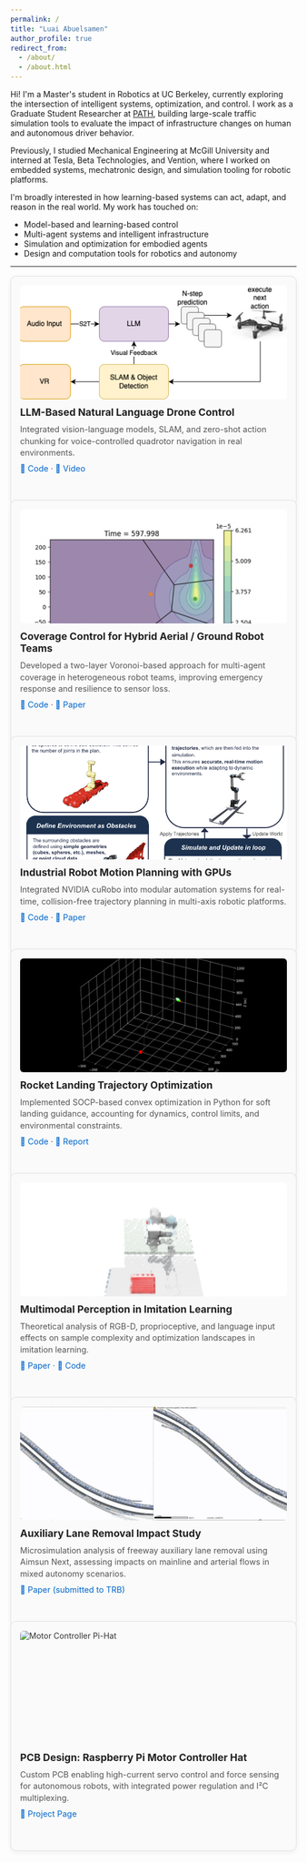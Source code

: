```yaml
---
permalink: /
title: "Luai Abuelsamen"
author_profile: true
redirect_from: 
  - /about/
  - /about.html
---
```


Hi! I'm a Master's student in Robotics at UC Berkeley, currently exploring the intersection of intelligent systems, optimization, and control. I work as a Graduate Student Researcher at [PATH](https://path.berkeley.edu), building large-scale traffic simulation tools to evaluate the impact of infrastructure changes on human and autonomous driver behavior.

Previously, I studied Mechanical Engineering at McGill University and interned at Tesla, Beta Technologies, and Vention, where I worked on embedded systems, mechatronic design, and simulation tooling for robotic platforms.

I'm broadly interested in how learning-based systems can act, adapt, and reason in the real world. My work has touched on:
- Model-based and learning-based control  
- Multi-agent systems and intelligent infrastructure  
- Simulation and optimization for embodied agents  
- Design and computation tools for robotics and autonomy

---

<div class="project-grid">

  <div class="project-card">
    <img src="/images/drone.png" alt="LLM Drone Control" />
    <div class="project-content">
      <h3><strong>LLM-Based Natural Language Drone Control</strong></h3>
      <p>Integrated vision-language models, SLAM, and zero-shot action chunking for voice-controlled quadrotor navigation in real environments.</p>
      <p>
        <a href="https://github.com/einjun03/drone_follower">🔗 Code</a> · 
        <a href="https://drive.google.com/file/d/1fDzkQsQkkZZLiuYc3AgknRpwYNpTFnID/view?usp=drive_link">🎥 Video</a>
      </p>
    </div>
  </div>

  <div class="project-card">
    <img src="/images/CoverageControl.png" alt="Coverage Control" />
    <div class="project-content">
      <h3><strong>Coverage Control for Hybrid Aerial / Ground Robot Teams</strong></h3>
      <p>Developed a two-layer Voronoi-based approach for multi-agent coverage in heterogeneous robot teams, improving emergency response and resilience to sensor loss.</p>
      <p>
        <a href="https://github.com/dHutchings/ME292B/tree/master/final_project">🔗 Code</a> · 
        <a href="https://drive.google.com/file/d/1XoUTgT1_qR2gOTL1xUAzfZ57Qem-vZP6/view">📄 Paper</a>
      </p>
    </div>
  </div>

  <div class="project-card">
    <img src="/images/gpu.png" alt="Industrial Robot Motion Planning" />
    <div class="project-content">
      <h3><strong>Industrial Robot Motion Planning with GPUs</strong></h3>
      <p>Integrated NVIDIA cuRobo into modular automation systems for real-time, collision-free trajectory planning in multi-axis robotic platforms.</p>
      <p>
        <a href="https://github.com/luaiabuelsamen/VentionMotionPlanner">🔗 Code</a> · 
        <a href="https://arxiv.org/abs/2508.04146">📄 Paper</a>
      </p>
    </div>
  </div>

  <div class="project-card">
    <img src="/images/rocket_trajectory.gif" alt="Rocket Landing Optimization" />
    <div class="project-content">
      <h3><strong>Rocket Landing Trajectory Optimization</strong></h3>
      <p>Implemented SOCP-based convex optimization in Python for soft landing guidance, accounting for dynamics, control limits, and environmental constraints.</p>
      <p>
        <a href="https://github.com/luaiabuelsamen/SoftLandingMPC">🔗 Code</a> · 
        <a href="https://docs.google.com/document/d/11QCTM3BNVeIW7PA9SoeAVAMo6YDuA-Zh4ko_VKOMwwU/edit?usp=sharing">📄 Report</a>
      </p>
    </div>
  </div>

  <div class="project-card">
    <img src="/images/voxels.png" alt="Multimodal Imitation Learning" />
    <div class="project-content">
      <h3><strong>Multimodal Perception in Imitation Learning</strong></h3>
      <p>Theoretical analysis of RGB-D, proprioceptive, and language input effects on sample complexity and optimization landscapes in imitation learning.</p>
      <p>
        <a href="https://arxiv.org/abs/2508.05077">📄 Paper</a> · 
        <a href="https://github.com/luaiabuelsamen/pick_and_place">🔗 Code</a>
      </p>
    </div>
  </div>

  <div class="project-card">
    <img src="/images/traffic.gif" alt="PATH Simulation" />
    <div class="project-content">
      <h3><strong>Auxiliary Lane Removal Impact Study</strong></h3>
      <p>Microsimulation analysis of freeway auxiliary lane removal using Aimsun Next, assessing impacts on mainline and arterial flows in mixed autonomy scenarios.</p>
      <p>
        <a href="https://drive.google.com/file/d/1Uvhiqlq9BkToVlS6ZZTnwhuWWCBXudWC/view?usp=sharing">📄 Paper (submitted to TRB)</a>
      </p>
    </div>
  </div>

  <div class="project-card">
    <img src="/images/pihatrobot.gif" alt="Motor Controller Pi-Hat" />
    <div class="project-content">
      <h3><strong>PCB Design: Raspberry Pi Motor Controller Hat</strong></h3>
      <p>Custom PCB enabling high-current servo control and force sensing for autonomous robots, with integrated power regulation and I²C multiplexing.</p>
      <p><a href="https://sites.google.com/berkeley.edu/ape-sp25-project-showcase/ape-robot-pi-hat?authuser=0">🔗 Project Page</a></p>
    </div>
  </div>

</div>

<style>
.project-grid {
  display: grid;
  grid-template-columns: repeat(auto-fit, minmax(320px, 1fr));
  gap: 1.5rem;
  margin-top: 1rem;
}
.project-card {
  border-radius: 10px;
  padding: 1rem;
  background: var(--background-color, #fafafa);
  border: 1px solid var(--border-color, #e1e1e1);
  box-shadow: 0 3px 8px rgba(0,0,0,0.06);
  transition: transform 0.2s ease, box-shadow 0.2s ease;
  color: var(--text-color, #333);
}
.project-card:hover {
  transform: translateY(-3px);
  box-shadow: 0 6px 14px rgba(0,0,0,0.1);
}
.project-card img {
  width: 100%;
  height: 200px;
  object-fit: cover;
  border-radius: 6px;
  margin-bottom: 0.75rem;
}
.project-content h3 {
  margin: 0 0 0.4rem;
  font-size: 1.1rem;
  color: var(--heading-color, #222);
}
.project-content p {
  margin: 0.25rem 0;
  font-size: 0.9rem;
  line-height: 1.4;
  color: var(--text-color, #555);
}
.project-content a {
  text-decoration: none;
  color: var(--link-color, #0066cc);
}
.project-content a:hover {
  text-decoration: underline;
}

/* Dark mode support */
@media (prefers-color-scheme: dark) {
  .project-card {
    background: #1a1a1a;
    border-color: #333;
    color: #e1e1e1;
  }
  .project-content h3 {
    color: #ffffff;
  }
  .project-content p {
    color: #cccccc;
  }
  .project-content a {
    color: #66b3ff;
  }
}

/* Ensure consistent card heights */
.project-card {
  display: flex;
  flex-direction: column;
  height: 100%;
}
.project-content {
  flex-grow: 1;
  display: flex;
  flex-direction: column;
}
</style>

